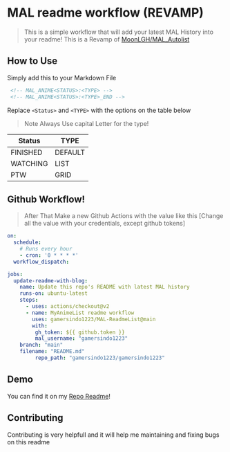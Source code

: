 # MAL readme workflow (REVAMP)

> This is a simple workflow that will add your latest MAL History into your readme! This is a Revamp of [MoonLGH/MAL_Autolist](github.com/MoonLGH/MAL_Autolist/)

## How to Use

Simply add this to your Markdown File

```html
 <!-- MAL_ANIME<STATUS>:<TYPE> -->
 <!-- MAL_ANIME<STATUS>:<TYPE>_END -->
```
Replace `<Status>` and  `<TYPE>` with the options on the table below
> Note Always Use capital Letter for the type!

| **Status** | **TYPE** |
|------------|----------|
| FINISHED   | DEFAULT  |
| WATCHING   | LIST     |
| PTW        | GRID     |
## Github Workflow!
>After That Make a new Github Actions with the value like this
[Change all the value with your credentials, except github tokens]

```yml
on:
  schedule:
    # Runs every hour
    - cron: '0 * * * *'
  workflow_dispatch:

jobs:
  update-readme-with-blog:
    name: Update this repo's README with latest MAL history
    runs-on: ubuntu-latest
    steps:
      - uses: actions/checkout@v2
      - name: MyAnimeList readme workflow
        uses: gamersindo1223/MAL-ReadmeList@main
        with:
         gh_token: ${{ github.token }}
         mal_username: "gamersindo1223"
	branch: "main"
	filename: "README.md"
         repo_path: "gamersindo1223/gamersindo1223"
 ```
## Demo
You can find it on my [Repo Readme](https://github.com/gamersindo1223/MAL-ReadmeList/tree/Testing-Purpose-(Do-not-Use))!

## Contributing

Contributing is very helpfull and it will help me maintaining and fixing bugs on this readme
